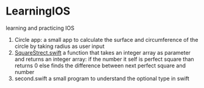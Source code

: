 # LearningIOS
learning and practicing IOS
1) Circle app:
  a small app to calculate the surface and circumference of the circle by taking radius as user input
2) [SquareStrect.swift](/Second.swift)
  a function that takes an integer array as parameter and returns an integer array: if the number it self is perfect square than returns 0
  else finds the difference between next perfect square and number 
3) second.swift
  a small program to understand the optional type in swift
